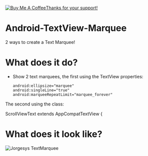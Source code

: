 
<a href="https://www.buymeacoffee.com/jorgesys" target="_blank"><img src="https://www.buymeacoffee.com/assets/img/custom_images/orange_img.png" alt="Buy Me A Coffee" style="height: auto !important;width: auto !important;" >Thanks for your support!</a>
# Android-TextView-Marquee
2 ways to create a Text Marquee!

# What does it do?

* Show 2 text marquees, the first using the TextView properties:

      android:ellipsize="marquee"
      android:singleLine="true"
      android:marqueeRepeatLimit="marquee_forever"
The second using the class:

ScrollViewText extends AppCompatTextView {

# What does it look like?

![Jorgesys TextMarquee]( https://i.stack.imgur.com/JGX4B.gif)
